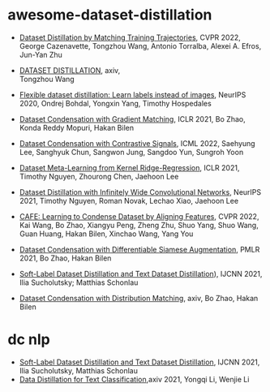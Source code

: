 # awesome-dataset-distillation
* [Dataset Distillation by Matching Training Trajectories](https://arxiv.org/abs/2203.11932), CVPR 2022,
George Cazenavette, Tongzhou Wang, Antonio Torralba, Alexei A. Efros, Jun-Yan Zhu

* [DATASET DISTILLATION](https://arxiv.org/abs/1811.10959), axiv,           
Tongzhou Wang

* [Flexible dataset distillation: Learn labels instead of images](https://arxiv.org/abs/2006.08572), NeurIPS 2020,
Ondrej Bohdal, Yongxin Yang, Timothy Hospedales


* [Dataset Condensation with Gradient Matching](https://arxiv.org/abs/2006.05929), ICLR 2021,
Bo Zhao, Konda Reddy Mopuri, Hakan Bilen






* [Dataset Condensation with Contrastive Signals](https://arxiv.org/abs/2202.02916), ICML 2022,
Saehyung Lee, Sanghyuk Chun, Sangwon Jung, Sangdoo Yun, Sungroh Yoon

* [Dataset Meta-Learning from Kernel Ridge-Regression](https://openreview.net/forum?id=l-PrrQrK0QR), ICLR 2021, 
Timothy Nguyen, Zhourong Chen, Jaehoon Lee

* [Dataset Distillation with Infinitely Wide Convolutional Networks](https://openreview.net/forum?id=hXWPpJedrVP), NeurIPS 2021, 
Timothy Nguyen, Roman Novak, Lechao Xiao, Jaehoon Lee


* [CAFE: Learning to Condense Dataset by Aligning Features](https://arxiv.org/abs/2203.01531), CVPR 2022,
Kai Wang, Bo Zhao, Xiangyu Peng, Zheng Zhu, Shuo Yang, Shuo Wang, Guan Huang, Hakan Bilen, Xinchao Wang, Yang You

* [Dataset Condensation with Differentiable Siamese Augmentation](https://proceedings.mlr.press/v139/zhao21a.html), PMLR 2021,
Bo Zhao, Hakan Bilen 

* [Soft-Label Dataset Distillation and Text Dataset Distillation](https://ieeexplore.ieee.org/abstract/document/9533769)), IJCNN 2021,
Ilia Sucholutsky; Matthias Schonlau



* [Dataset Condensation with Distribution Matching](https://arxiv.org/abs/2110.04181), axiv,
Bo Zhao, Hakan Bilen


# dc nlp

* [Soft-Label Dataset Distillation and Text Dataset Distillation](https://arxiv.org/abs/1910.02551), IJCNN 2021,
Ilia Sucholutsky, Matthias Schonlau
* [Data Distillation for Text Classification](https://arxiv.org/abs/2104.08448),axiv 2021,
Yongqi Li, Wenjie Li
